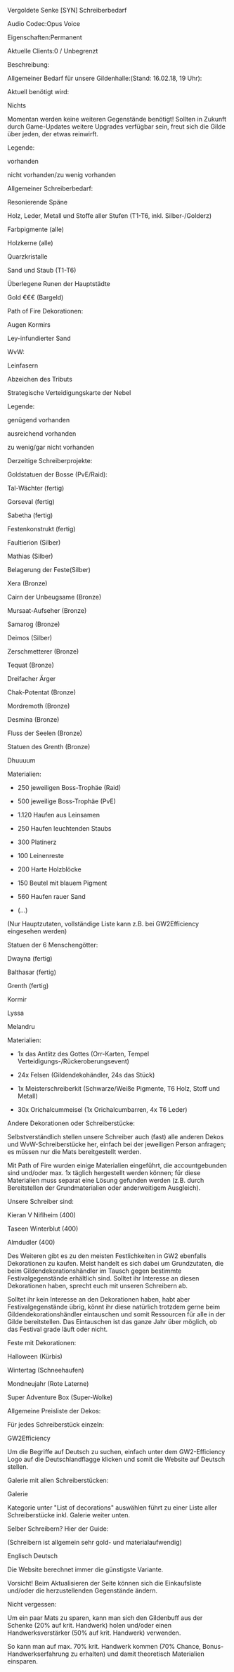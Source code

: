 Vergoldete Senke [SYN] Schreiberbedarf
Audio Codec:Opus Voice
Eigenschaften:Permanent
Aktuelle Clients:0 / Unbegrenzt

Beschreibung:

Allgemeiner Bedarf für unsere Gildenhalle:(Stand: 16.02.18, 19 Uhr):

Aktuell benötigt wird:


Nichts

Momentan werden keine weiteren Gegenstände benötigt! Sollten in Zukunft durch Game-Updates weitere Upgrades verfügbar sein, freut sich die Gilde über jeden, der etwas reinwirft.

Legende:
vorhanden
nicht vorhanden/zu wenig vorhanden




Allgemeiner Schreiberbedarf:


Resonierende Späne
Holz, Leder, Metall und Stoffe aller Stufen (T1-T6, inkl. Silber-/Golderz)
Farbpigmente (alle)
Holzkerne (alle)
Quarzkristalle
Sand und Staub (T1-T6)
Überlegene Runen der Hauptstädte
Gold €€€ (Bargeld)


Path of Fire Dekorationen:

Augen Kormirs
Ley-infundierter Sand


WvW:

Leinfasern
Abzeichen des Tributs
Strategische Verteidigungskarte der Nebel


Legende:
   genügend vorhanden
   ausreichend vorhanden
   zu wenig/gar nicht vorhanden


Derzeitige Schreiberprojekte:

Goldstatuen der Bosse (PvE/Raid):


Tal-Wächter (fertig)
Gorseval (fertig)
Sabetha (fertig)
Festenkonstrukt (fertig)

Faultierion (Silber)
Mathias (Silber)
Belagerung der Feste(Silber)
Xera (Bronze)
Cairn der Unbeugsame (Bronze)
Mursaat-Aufseher (Bronze)
Samarog (Bronze)
Deimos (Silber)
Zerschmetterer (Bronze)
Tequat (Bronze)
Dreifacher Ärger 
Chak-Potentat (Bronze)
Mordremoth (Bronze)
Desmina (Bronze)
Fluss der Seelen (Bronze)
Statuen des Grenth (Bronze)
Dhuuuum


Materialien:
 - 250 jeweiligen Boss-Trophäe (Raid)
 - 500 jeweilige Boss-Trophäe (PvE)
 - 1.120 Haufen aus Leinsamen
 - 250 Haufen leuchtenden Staubs
 - 300 Platinerz
 - 100 Leinenreste
 - 200 Harte Holzblöcke
 - 150 Beutel mit blauem Pigment
 - 560 Haufen rauer Sand
 - (...)

(Nur Hauptzutaten, vollständige Liste kann z.B. bei GW2Efficiency eingesehen werden)

Statuen der 6 Menschengötter:


Dwayna (fertig)
Balthasar (fertig)
Grenth (fertig)

Kormir
Lyssa
Melandru


Materialien:
- 1x das Antlitz des Gottes (Orr-Karten, Tempel Verteidigungs-/Rückeroberungsevent)
- 24x Felsen (Gildendekohändler, 24s das Stück)
- 1x Meisterschreiberkit (Schwarze/Weiße Pigmente, T6 Holz, Stoff und Metall)
- 30x Orichalcummeisel (1x Orichalcumbarren, 4x T6 Leder)


Andere Dekorationen oder Schreiberstücke:

Selbstverständlich stellen unsere Schreiber auch (fast) alle anderen Dekos und WvW-Schreiberstücke her, einfach bei der jeweiligen Person anfragen; es müssen nur die Mats bereitgestellt werden. 
Mit Path of Fire wurden einige Materialien eingeführt, die accountgebunden sind und/oder max. 1x täglich hergestellt werden können; für diese Materialien muss separat eine Lösung gefunden werden (z.B. durch Bereitstellen der Grundmaterialien oder anderweitigem Ausgleich).

Unsere Schreiber sind:



Kieran V Niflheim (400)
Taseen Winterblut (400)
Almdudler (400)



Des Weiteren gibt es zu den meisten Festlichkeiten in GW2 ebenfalls Dekorationen zu kaufen. Meist handelt es sich dabei um Grundzutaten, die beim Gildendekorationshändler im Tausch gegen bestimmte Festivalgegenstände erhältlich sind. Solltet ihr Interesse an diesen Dekorationen haben, sprecht euch mit unseren Schreibern ab. 
Solltet ihr kein Interesse an den Dekorationen haben, habt aber Festivalgegenstände übrig, könnt ihr diese natürlich trotzdem gerne beim Gildendekorationshändler eintauschen und somit Ressourcen für alle in der Gilde bereitstellen. Das Eintauschen ist das ganze Jahr über möglich, ob das Festival grade läuft oder nicht.

Feste mit Dekorationen: 


Halloween (Kürbis)
Wintertag (Schneehaufen)
Mondneujahr (Rote Laterne)
Super Adventure Box (Super-Wolke)


Allgemeine Preisliste der Dekos: 

Für jedes Schreiberstück einzeln:


GW2Efficiency


Um die Begriffe auf Deutsch zu suchen, einfach unter dem GW2-Efficiency Logo auf die Deutschlandflagge klicken und somit die Website auf Deutsch stellen.

Galerie mit allen Schreiberstücken:


Galerie

Kategorie unter "List of decorations" auswählen führt zu einer Liste aller Schreiberstücke inkl. Galerie weiter unten.

Selber Schreibern? Hier der Guide:
(Schreibern ist allgemein sehr gold- und materialaufwendig)


Englisch     Deutsch


Die Website berechnet immer die günstigste Variante.
Vorsicht! Beim Aktualisieren der Seite können sich die Einkaufsliste und/oder die herzustellenden Gegenstände ändern.

Nicht vergessen:

Um ein paar Mats zu sparen, kann man sich den Gildenbuff aus der Schenke (20% auf krit. Handwerk) holen und/oder einen Handwerksverstärker (50% auf krit. Handwerk) verwenden.

So kann man auf max. 70% krit. Handwerk kommen (70% Chance, Bonus-Handwerkserfahrung zu erhalten) und damit theoretisch Materialien einsparen.